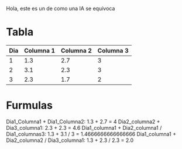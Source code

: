 Hola, este es un de como una IA se equivoca

# Tabla
| Dia | Columna 1 | Columna 2 | Columna 3 |
| --- | --------- | --------- | --------- |
| 1   | 1.3         | 2.7         | 3         |
| 2   | 3.1         | 2.3         | 3         |
| 3   | 2.3         | 1.7         | 2         |


# Furmulas

Dia1_Columna1 + Dia1_Columna2: 1.3 + 2.7 = 4
Dia2_columna2 + Dia3_columna1: 2.3 + 2.3 = 4.6
Dia1_columna1 + Dia2_columna1 / Dia1_columnas3: 1.3 + 3.1 / 3 = 1.4666666666666666
Dia1_columna1 + Dia2_columna2 / Dia3_columna1: 1.3 + 2.3 / 2.3 = 2.0